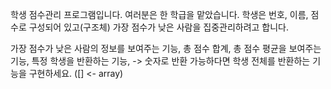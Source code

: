 학생 점수관리 프로그램입니다.
여러분은 한 학급을 맡았습니다.
학생은 번호, 이름, 점수로 구성되어 있고(구조체)
가장 점수가 낮은 사람을 집중관리하려고 합니다.

가장 점수가 낮은 사람의 정보를 보여주는 기능,
총 점수 합계, 총 점수 평균을 보여주는 기능,
특정 학생을 반환하는 기능, -> 숫자로 반환
가능하다면 학생 전체를 반환하는 기능을 구현하세요. ([] <- array)